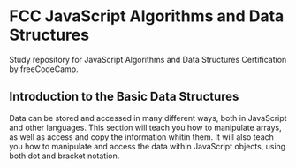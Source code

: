 # FCC JavaScript Algorithms and Data Structures
Study repository for JavaScript Algorithms and Data Structures Certification by freeCodeCamp.

## Introduction to the Basic Data Structures
Data can be stored and accessed in many different ways, both in JavaScript and other languages. This section will teach you how to manipulate arrays, as well as access and copy the information whitin them. It will also teach you how to manipulate and access the data within JavaScript objects, using both dot and bracket notation.